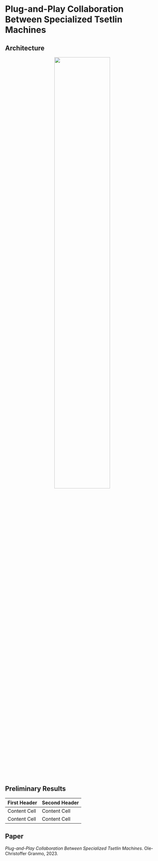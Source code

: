 # Plug-and-Play Collaboration Between Specialized Tsetlin Machines

## Architecture
<p align="center">
  <img width="60%" src="https://github.com/olegranmo/Plug-and-Play-Collaboration-Between-Specialized-Tsetlin-Machines/blob/main/TeamOfSpecialists.png">
</p>

## Preliminary Results

| First Header  | Second Header |
| ------------- | ------------- |
| Content Cell  | Content Cell  |
| Content Cell  | Content Cell  |

## Paper

_Plug-and-Play Collaboration Between Specialized Tsetlin Machines_. Ole-Christoffer Granmo, 2023.
